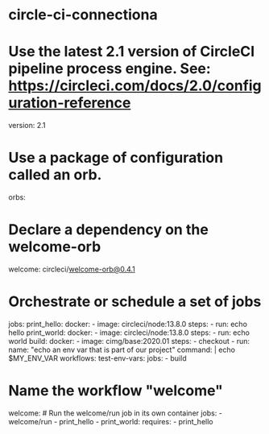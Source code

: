 # circle-ci-connectiona
# Use the latest 2.1 version of CircleCI pipeline process engine. See: https://circleci.com/docs/2.0/configuration-reference
version: 2.1
# Use a package of configuration called an orb.
orbs:
  # Declare a dependency on the welcome-orb
  welcome: circleci/welcome-orb@0.4.1
# Orchestrate or schedule a set of jobs
jobs:
  print_hello:
    docker:
      - image: circleci/node:13.8.0
    steps:
      - run: echo hello
  print_world:
    docker:
      - image: circleci/node:13.8.0
    steps:
      - run: echo world
  build:
    docker:
      - image: cimg/base:2020.01
    steps:
      - checkout
      - run:
          name: "echo an env var that is part of our project"
          command: |
            echo $MY_ENV_VAR
workflows:
  test-env-vars:
    jobs:
      - build
  # Name the workflow "welcome"
  welcome:
    # Run the welcome/run job in its own container
    jobs:
      - welcome/run
      - print_hello
      - print_world:
          requires:
            - print_hello
